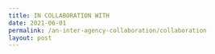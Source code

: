 ```yaml
---
title: IN COLLABORATION WITH
date: 2021-06-01
permalink: /an-inter-agency-collaboration/collaboration
layout: post
---
```

